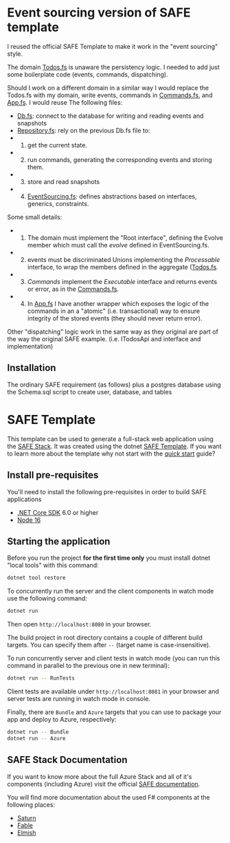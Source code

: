 # Event sourcing version of SAFE template

I reused the official SAFE Template to make it work in the "event sourcing" style.

The domain [Todos.fs](./src/Shared/Todos.fs) is unaware the persistency logic. I needed to add just some boilerplate code (events, commands, dispatching).

Should I work on a different domain in a similar way I would replace the Todos.fs with my domain, write  events, commands in [Commands.fs](./src/Shared/Commands.fs), and [App.fs](./src/Server/App.fs).
I would reuse The following files:
* [Db.fs](./src/Server/Db.fs): connect to the database for writing and reading events and snapshots
* [Repository.fs](./src/Server/Repository.fs): rely on the previous Db.fs file to:
* 1) get the current state.
* 2) run commands, generating the corresponding events and storing them.
* 3) store and read snapshots
* 4) [EventSourcing.fs](./src/Shared/EventSourcing.fs): defines abstractions based on interfaces, generics, constraints.

Some small details:
* 1.  The domain must implement the "Root interface", defining the Evolve member which must call the _evolve_ defined in EventSourcing.fs.
* 2.  events must be discriminated Unions implementing the _Processable_ interface, to wrap the members defined in the aggregate ([Todos.fs](./src/Shared/Todos.fs).
* 3.  _Commands_ implement the _Executable_ interface and returns events or error, as in the [Commands.fs](./src/Shared/Commands.fs).
* 4.  In [App.fs](./src/Server/App.fs) I have another wrapper which exposes the logic of the commands in an a "atomic" (i.e. transactional) way to ensure integrity of the stored events (they should never return error).

Other "dispatching" logic work in the same way as they original are part of the way the original SAFE example. (i.e. ITodosApi and  interface and implementation)

## Installation
The ordinary SAFE requirement (as follows) plus a postgres database using the Schema.sql script to create user, database, and tables


# SAFE Template


This template can be used to generate a full-stack web application using the [SAFE Stack](https://safe-stack.github.io/). It was created using the dotnet [SAFE Template](https://safe-stack.github.io/docs/template-overview/). If you want to learn more about the template why not start with the [quick start](https://safe-stack.github.io/docs/quickstart/) guide?

## Install pre-requisites

You'll need to install the following pre-requisites in order to build SAFE applications

* [.NET Core SDK](https://www.microsoft.com/net/download) 6.0 or higher
* [Node 16](https://nodejs.org/en/download/)

## Starting the application

Before you run the project **for the first time only** you must install dotnet "local tools" with this command:

```bash
dotnet tool restore
```

To concurrently run the server and the client components in watch mode use the following command:

```bash
dotnet run
```

Then open `http://localhost:8080` in your browser.

The build project in root directory contains a couple of different build targets. You can specify them after `--` (target name is case-insensitive).

To run concurrently server and client tests in watch mode (you can run this command in parallel to the previous one in new terminal):

```bash
dotnet run -- RunTests
```

Client tests are available under `http://localhost:8081` in your browser and server tests are running in watch mode in console.

Finally, there are `Bundle` and `Azure` targets that you can use to package your app and deploy to Azure, respectively:

```bash
dotnet run -- Bundle
dotnet run -- Azure
```

## SAFE Stack Documentation

If you want to know more about the full Azure Stack and all of it's components (including Azure) visit the official [SAFE documentation](https://safe-stack.github.io/docs/).

You will find more documentation about the used F# components at the following places:

* [Saturn](https://saturnframework.org/)
* [Fable](https://fable.io/docs/)
* [Elmish](https://elmish.github.io/elmish/)
